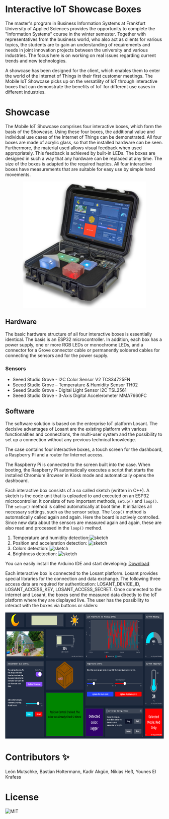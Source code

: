 # Interactive IoT Showcase Boxes

The master's program in Business Information Systems at Frankfurt University of Applied Sciences provides the opportunity to complete the "Information Systems" course in the winter semester.
Together with representatives from the business world, who also act as clients for various topics, the students are to gain an understanding of requirements and needs in joint innovation projects between the university and various industries.
The focus here is on working on real issues regarding current trends and new technologies.

A showcase has been designed for the client, which enables them to enter the world of the Internet of Things in their first customer meetings. The Mobile IoT Showcase picks up on the versatility of IoT through interactive boxes that can demonstrate the benefits of IoT for different use cases in different industries.

# Showcase

The Mobile IoT Showcase comprises four interactive boxes, which form the basis of the Showcase. Using these four boxes, the additional value and individual use cases of the Internet of Things can be demonstrated. All four boxes are made of acrylic glass, so that the installed hardware can be seen. Furthermore, the material used allows visual feedback when used appropriately. This feedback is achieved by built-in LEDs. The boxes are designed in such a way that any hardware can be replaced at any time. The size of the boxes is adapted to the required haptics. All four interactive boxes have measurements that are suitable for easy use by simple hand movements.


<p align="center">
  <img src="./images/iot-showcase-cover.png" height="400px"/>
</p>


## Hardware

The basic hardware structure of all four interactive boxes is essentially identical. The basis is an ESP32 microcontroller. In addition, each box has a power supply, one or more RGB LEDs or monochrome LEDs, and a connector for a Grove connector cable or permanently soldered cables for connecting the sensors and for the power supply.

### Sensors
* Seeed Studio Grove - I2C Color Sensor V2 TCS34725FN
* Seeed Studio Grove – Temperature & Humidity Sensor TH02
* Seeed Studio Grove - Digital Light Sensor I2C TSL2561
* Seeed Studio Grove - 3-Axis Digital Accelerometer MMA7660FC


## Software
The software solution is based on the enterprise IoT platform Losant.  The decisive advantages of Losant are the existing platform with various functionalities and connections, the multi-user system and the possibility to set up a connection without any previous technical knowledge.

The case contains four interactive boxes, a touch screen for the dashboard, a Raspberry Pi and a router for Internet access.

The Raspberry Pi is connected to the screen built into the case. When booting, the Raspberry Pi automatically executes a script that starts the installed Chromium Browser in Kiosk mode and automatically opens the dashboard.

Each interactive box consists of a so called sketch (written in C++). A sketch is the code unit that is uploaded to and executed on an ESP32 microcontroller. It consists of two important methods, `setup()` and `loop()`. The `setup()` method is called automatically at boot time. It initializes all necessary settings, such as the sensor setup. The `loop()` method is automatically called again and again. Here the board is actively controlled. Since new data about the sensors are measured again and again, these are also read and processed in the `loop()` method.

1. Temperature and humidity detection:![sketch](https://github.com/leonmutschke/interactive-iot-showcase-boxes/tree/develop/showcase-sketches/TH02_sensor)
2. Position and acceleration detection: ![sketch](https://github.com/leonmutschke/interactive-iot-showcase-boxes/tree/develop/showcase-sketches/accelerometer_sensor)
3. Colors detection: ![sketch](https://github.com/leonmutschke/interactive-iot-showcase-boxes/tree/develop/showcase-sketches/color_sensor)
4. Brightness detection: ![sketch](https://github.com/leonmutschke/interactive-iot-showcase-boxes/tree/develop/showcase-sketches/digital_light_sensor)


You can easily install the Arduino IDE and start developing: [Download](https://www.arduino.cc/en/Main/Software)

Each interactive box is connected to the Losant platform. Losant provides special libraries for the connection and data exchange. The following three access data are required for authentication: LOSANT_DEVICE_ID, LOSANT_ACCESS_KEY, LOSANT_ACCESS_SECRET. Once connected to the internet and Losant, the boxes send the measured data directly to the IoT platform where they are displayed live. The user has the possibility to interact with the boxes via buttons or sliders:

<p align="center">
  <img src="./images/losant-dashboard.png" height="400px"/>
</p>

# Contributors :sparkles:
León Mutschke, Bastian Holtermann, Kadir Akgün, Nikias Heß, Younes El Krafess

# License
![MIT](https://github.com/leonmutschke/interactive-iot-showcase-boxes/blob/develop/LICENSE)